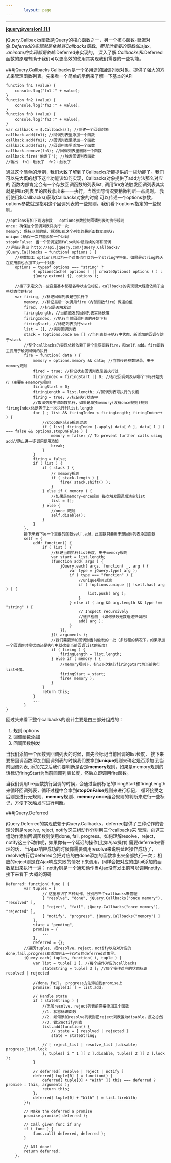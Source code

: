 ```yaml
---
        layout: page
---
```

---
**jquery@version1.11.1**

jQuery.Callbacks函數是jQuery的核心函数之一，另一个核心函数-延迟对象$.Deferred的实现就是依赖其Callbacks函数。而其他重要的函数如$.ajax,
$.animate的实现都是依赖$.Deferred来实现的。 深入了解$.Callbacks和$.Deferred函数的原理有助于我们可以更高效的使用其实现我们需要的一些功能。

###jQuery.Callbacks
Callbacks是一个多用途的回调列表对象，提供了强大的方式来管理函数列表。先来看一个简单的示例来了解一下基本的API

    function fn1 (value) {
        console.log("fn1：" + value);
    }
    function fn2 (value) {
        console.log("fn2：" + value);
    }
    function fn3 (value) {
        console.log("fn3：" + value);
    }
    var callback = $.Callbacks(); //创建一个回调对象
    callback.add(fn1); //回调列表里添加一个函数
    callback.add(fn2); //回调列表里添加一个函数
    callback.add(fn3); //回调列表里添加一个函数
    callback.remove(fn3); //回调列表里删除一个函数
    callback.fire('触发了'); //触发回调列表函数
    //输出  fn1：触发了  fn2：触发了

通过这个简单的示例，我们大致了解到了Callbacks所能提供的一些功能了。我们可以先大概的想下这个功能该如何实现，Callbacks对象提供了add方法那么对应的
函数内部肯定会有一个存放回调函数的列表list, 调用fire方法触发回调列表其实就是把list列表里的函数拿出来一一执行，当然实际情况要稍微判断一点规则。
我们使用$.Callbacks()获取Callbacks对象的时候 可以传递一个options参数，options参数就是指明这个回调列表的一些规则。我们看下options指定的一些规则。

    //options有如下可选参数   options参数控制回调列表的执行规则
    once: 确保这个回调列表只执行一次
    memory: 保持以前的值，将添加到这个列表的最新函数立即执行
    unique：确保一次只能添加一个回调
    stopOnFalse: 当一个回调返回false时中断后续的所有回调
    //详细示例见 http://api.jquery.com/jQuery.Callbacks/
    jQuery.Callbacks = function( options ) {
        //参数加工 options可以为一个对象也可以为一个string字符串。如果是string的话在使用前也会加工为一个对象
        options = typeof options === "string" ?
        		( optionsCache[ options ] || createOptions( options ) ) :
        		jQuery.extend( {}, options );

        //接下来定义的一些变量基本都是各种状态位标记，callbacks的实现很大程度依赖于这些状态位的标记
        var firing, //标记回调列表是否执行中
            memory, //标记最后一次调用fire（内部函数fire）传递的值
            fired, //标记是否触发过
            firingLength, //当前触发的回调列表实际长度
            firingIndex, //执行当前回调列表的开始下标
            firingStart, //标记列表执行start
            list = [], //实际回调列表
            stack = !options.once && [] //当列表处于执行中状态，新添加的回调存防于stack
            //整个callbacks的实现依赖依赖于两个重要函数fire，和self.add。fire函数主要用于触发回调的执行
            fire = function( data ) {
                memory = options.memory && data; //当前传递参数记录，用于memory规则
                fired = true; //标记状态回调列表是否执行过
                firingIndex = firingStart || 0; //标记回调列表从哪个下标开始执行（主要用于memory规则）
                firingStart = 0;
                firingLength = list.length; //回调列表可执行的长度
                firing = true; //标记执行状态中
                //取出列表中得函数执行，如果是单独memory(没有once规则)规则firingIndex总是等于上一次执行时list.length
                for ( ; list && firingIndex < firingLength; firingIndex++ ) {
                    //stopOnFalse规则过滤
                    if ( list[ firingIndex ].apply( data[ 0 ], data[ 1 ] ) === false && options.stopOnFalse ) {
                        memory = false; // To prevent further calls using add//防止进一步调用使用添加
                        break;
                    }
                }
                firing = false;
                if ( list ) {
                    if ( stack ) {
                        // memory规则
                        if ( stack.length ) {
                            fire( stack.shift() );
                        }
                    } else if ( memory ) {
                        //如果是memory+once规则 每次触发回调后清空list
                        list = [];
                    } else {
                        //once 规则
                        self.disable();
                    }
                }
            },
            接下来看下另一个重要的函数self.add，此函数只要用于想回调列表添加函数
            self = {
                add: function() {
                    if ( list ) {
                        //标记当前执行list长度，用于memory规则
                        var start = list.length;
                        (function add( args ) {
                            jQuery.each( args, function( _, arg ) {
                                var type = jQuery.type( arg );
                                if ( type === "function" ) {
                                    //unique规则过滤
                                    if ( !options.unique || !self.has( arg ) ) {
                                        list.push( arg );
                                    }
                                } else if ( arg && arg.length && type !== "string" ) {
                                    // Inspect recursively
                                    //递归检测 （如何参数是数组递归调用）
                                    add( arg );
                                }
                            });
                        })( arguments );
                        //我们需要添加回调到当前触发的一批（多线程的情况下，如果添加一个回调的时候状态还是执行中就改变当前回调list的长度）
                        if ( firing ) {
                            firingLength = list.length;
                        } else if ( memory ) {
                            //memory规则下，标记下次执行firingStart为当前执行list长度。
                            firingStart = start;
                            fire( memory );
                        }
                    }
                    return this;
                }
                ...
            }
    }

回过头来看下整个callbacks的设计主要是由三部分组成的：

1. 规则 options
2. 回调函数添加
3. 回调函数触发

当我们添加一个函数到回调列表的时候，首先会标记当前回调的list长度， 接下来要把回调函数添加到回调列表的时候我们要拿到**unique**规则来确定是否添加
到当前回调列表, 添加完之后我们要判断是否是**memory**规则，如果是memory规则的话标记firingStart为当前回调列表长度，然后立即调用fire函数。

当我们调用fire函数执行回调的时候，会通过当前标记的firingStart和firingLength来循环回调列表，循环过程中会拿到**stopOnFalse**规则来进行标记，
循环接受之后则是进行无规则、**memory**规则、**memory once**组合规则的判断来进行一些标记，方便下次触发时进行判断。

###jQuery.Deferred

jQuery.Deferred的实现依赖于jQuery.Callbacks，deferred提供了三种动作的管理分别是resolve, reject, notify这三组动作分别用三个callbacks来
管理，向这三组动作添加回调函数则使用done, fail, progress。如何理解resolve，reject，notify这三个动作呢，如果你有一个延迟的操作(比如Ajax操作)
需要deferred来管理的话， 当Ajax响应成功的时候你需要调用resolve来说明延迟操作成功了，resolve执行后deferred会把对应的由done添加的函数拿出来全部执行一次；
相应的reject则是在Ajax响应失败的情况下来调用，同样会把对应的由fail添加的函数拿出来执行一遍； notify则是一个通知动作当Ajax没有发出前可以调用notify。
接下来看下 大概的源码

    Deferred: function( func ) {
    		var tuples = [
    				// 这里标识了三种动作，分别用三个callbacks来管理
    				[ "resolve", "done", jQuery.Callbacks("once memory"), "resolved" ],
    				[ "reject", "fail", jQuery.Callbacks("once memory"), "rejected" ],
    				[ "notify", "progress", jQuery.Callbacks("memory") ]
    			],
    			state = "pending",
    			promise = {
    				...
    			},
    			deferred = {};
    		//遍历tuples, 把resolve，reject，notify以及对对应的done,fail,progress都添加到上一行定义的deferred对象里。
    		jQuery.each( tuples, function( i, tuple ) {
    			var list = tuple[ 2 ], //每个操作对应的callbacks
    				stateString = tuple[ 3 ]; //每个操作对应的状态标识 resolved | rejected

                //done，fail， progress方法添加到promise上
    			promise[ tuple[1] ] = list.add;

    			// Handle state
    			if ( stateString ) {
    			    //添加resolve，reject列表前需要添加三个函数
    			    //1. 状态标识函数
    			    //2. 如何添加resolve列表则把reject列表置为disable，反之亦然
    			    //3. 锁定notify列表
    				list.add(function() {
    					// state = [ resolved | rejected ]
    					state = stateString;

    				// [ reject_list | resolve_list ].disable; progress_list.lock
    				}, tuples[ i ^ 1 ][ 2 ].disable, tuples[ 2 ][ 2 ].lock );
    			}

    			// deferred[ resolve | reject | notify ]
    			deferred[ tuple[0] ] = function() {
    				deferred[ tuple[0] + "With" ]( this === deferred ? promise : this, arguments );
    				return this;
    			};
    			deferred[ tuple[0] + "With" ] = list.fireWith;
    		});

    		// Make the deferred a promise
    		promise.promise( deferred );

    		// Call given func if any
    		if ( func ) {
    			func.call( deferred, deferred );
    		}

    		// All done!
    		return deferred;
    	},

